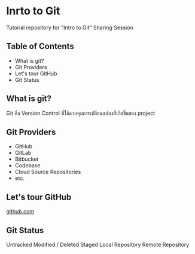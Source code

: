 # Inrto to Git
Tutorial repository for "Intro to Git" Sharing Session

## Table of Contents
- What is git?
- Git Providers
- Let's tour GitHub
- Git Status

## What is git?
Git คือ Version Control ที่ใช้ควบคุมการเปลี่ยนแปลงที่เกิดขึ้นของ project

## Git Providers
- GitHub
- GitLab
- Bitbucket
- Codebase
- Cloud Source Repositories
- etc.

## Let's tour GitHub
<a href="https://github.com">github.com</a>

## Git Status
Untracked
Modified / Deleted
Staged
Local Repository
Remote Repository
